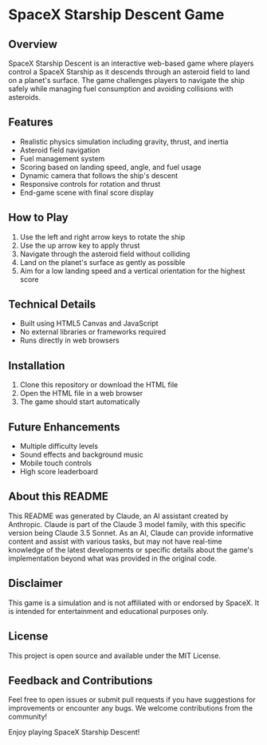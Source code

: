 # SpaceX Starship Descent Game

## Overview
SpaceX Starship Descent is an interactive web-based game where players control a SpaceX Starship as it descends through an asteroid field to land on a planet's surface. The game challenges players to navigate the ship safely while managing fuel consumption and avoiding collisions with asteroids.

## Features
- Realistic physics simulation including gravity, thrust, and inertia
- Asteroid field navigation
- Fuel management system
- Scoring based on landing speed, angle, and fuel usage
- Dynamic camera that follows the ship's descent
- Responsive controls for rotation and thrust
- End-game scene with final score display

## How to Play
1. Use the left and right arrow keys to rotate the ship
2. Use the up arrow key to apply thrust
3. Navigate through the asteroid field without colliding
4. Land on the planet's surface as gently as possible
5. Aim for a low landing speed and a vertical orientation for the highest score

## Technical Details
- Built using HTML5 Canvas and JavaScript
- No external libraries or frameworks required
- Runs directly in web browsers

## Installation
1. Clone this repository or download the HTML file
2. Open the HTML file in a web browser
3. The game should start automatically

## Future Enhancements
- Multiple difficulty levels
- Sound effects and background music
- Mobile touch controls
- High score leaderboard

## About this README
This README was generated by Claude, an AI assistant created by Anthropic. Claude is part of the Claude 3 model family, with this specific version being Claude 3.5 Sonnet. As an AI, Claude can provide informative content and assist with various tasks, but may not have real-time knowledge of the latest developments or specific details about the game's implementation beyond what was provided in the original code.

## Disclaimer
This game is a simulation and is not affiliated with or endorsed by SpaceX. It is intended for entertainment and educational purposes only.

## License
This project is open source and available under the MIT License.

## Feedback and Contributions
Feel free to open issues or submit pull requests if you have suggestions for improvements or encounter any bugs. We welcome contributions from the community!

Enjoy playing SpaceX Starship Descent!